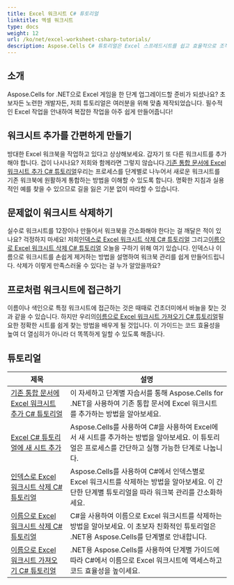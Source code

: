 ```yaml
---
title: Excel 워크시트 C# 튜토리얼
linktitle: 엑셀 워크시트
type: docs
weight: 12
url: /ko/net/excel-worksheet-csharp-tutorials/
description: Aspose.Cells C# 튜토리얼은 Excel 스프레드시트를 쉽고 효율적으로 조작하는 방법에 대한 단계별 지침을 제공합니다.
---
```

## 소개

Aspose.Cells for .NET으로 Excel 게임을 한 단계 업그레이드할 준비가 되셨나요? 초보자든 노련한 개발자든, 저희 튜토리얼은 여러분을 위해 맞춤 제작되었습니다. 필수적인 Excel 작업을 안내하여 복잡한 작업을 아주 쉽게 만들어줍니다!

## 워크시트 추가를 간편하게 만들기

 방대한 Excel 워크북을 작업하고 있다고 상상해보세요. 갑자기 또 다른 워크시트를 추가해야 합니다. 겁이 나시나요? 저희와 함께라면 그렇지 않습니다.[기존 통합 문서에 Excel 워크시트 추가 C# 튜토리얼](./add-excel-worksheet-to-existing-workbook-csharp-tutorial/)우리는 프로세스를 단계별로 나누어서 새로운 워크시트를 기존 워크북에 원활하게 통합하는 방법을 이해할 수 있도록 합니다. 명확한 지침과 실용적인 예를 찾을 수 있으므로 길을 잃은 기분 없이 따라할 수 있습니다. 

## 문제없이 워크시트 삭제하기

 실수로 워크시트를 12장이나 만들어서 워크북을 간소화해야 한다는 걸 깨달은 적이 있나요? 걱정하지 마세요! 저희[인덱스로 Excel 워크시트 삭제 C# 튜토리얼](./delete-excel-worksheet-by-index-csharp-tutorial/) 그리고[이름으로 Excel 워크시트 삭제 C# 튜토리얼](./delete-excel-worksheet-by-name-csharp-tutorial/) 오늘을 구하기 위해 여기 있습니다. 인덱스나 이름으로 워크시트를 손쉽게 제거하는 방법을 설명하여 워크북 관리를 쉽게 만들어드립니다. 삭제가 이렇게 만족스러울 수 있다는 걸 누가 알았을까요?

## 프로처럼 워크시트에 접근하기

 이름이나 색인으로 특정 워크시트에 접근하는 것은 때때로 건초더미에서 바늘을 찾는 것과 같을 수 있습니다. 하지만 우리의[이름으로 Excel 워크시트 가져오기 C# 튜토리얼](./get-excel-worksheet-by-name-csharp-tutorial/)필요한 정확한 시트를 쉽게 찾는 방법을 배우게 될 것입니다. 이 가이드는 코드 효율성을 높여 더 열심히가 아니라 더 똑똑하게 일할 수 있도록 해줍니다.

## 튜토리얼
| 제목 | 설명 |
| --- | --- | 
| [기존 통합 문서에 Excel 워크시트 추가 C# 튜토리얼](./add-excel-worksheet-to-existing-workbook-csharp-tutorial/) | 이 자세하고 단계별 자습서를 통해 Aspose.Cells for .NET을 사용하여 기존 통합 문서에 Excel 워크시트를 추가하는 방법을 알아보세요. |  
| [Excel C# 튜토리얼에 새 시트 추가](./add-new-sheet-in-excel-csharp-tutorial/) | Aspose.Cells를 사용하여 C#을 사용하여 Excel에서 새 시트를 추가하는 방법을 알아보세요. 이 튜토리얼은 프로세스를 간단하고 실행 가능한 단계로 나눕니다. |  
| [인덱스로 Excel 워크시트 삭제 C# 튜토리얼](./delete-excel-worksheet-by-index-csharp-tutorial/) | Aspose.Cells를 사용하여 C#에서 인덱스별로 Excel 워크시트를 삭제하는 방법을 알아보세요. 이 간단한 단계별 튜토리얼을 따라 워크북 관리를 간소화하세요. |  
| [이름으로 Excel 워크시트 삭제 C# 튜토리얼](./delete-excel-worksheet-by-name-csharp-tutorial/) | C#을 사용하여 이름으로 Excel 워크시트를 삭제하는 방법을 알아보세요. 이 초보자 친화적인 튜토리얼은 .NET용 Aspose.Cells를 단계별로 안내합니다. |  
| [이름으로 Excel 워크시트 가져오기 C# 튜토리얼](./get-excel-worksheet-by-name-csharp-tutorial/) | .NET용 Aspose.Cells를 사용하여 단계별 가이드에 따라 C#에서 이름으로 Excel 워크시트에 액세스하고 코드 효율성을 높이세요. |  